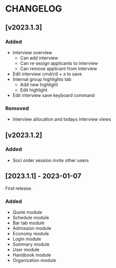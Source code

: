 # CHANGELOG

## [v2023.1.3]

### Added

- Interview overview
  - Can add interview
  - Can re-assign applicants to interview
  - Can remove applicant from interview
- Edit interview cmd/ctl + s to save
- Internal group highlights tab
  - Add new highlight
  - Edit highlight
- Edit interview save keyboard command

### Removed

- Interview allocation and todays interview views

## [v2023.1.2]

### Added

- Soci order session invite other users

## [2023.1.1] - 2023-01-07

First release.

### Added

- Quote module
- Schedule module
- Bar tab module
- Admission module
- Economy module
- Login module
- Summary module
- User module
- Handbook module
- Organization module
